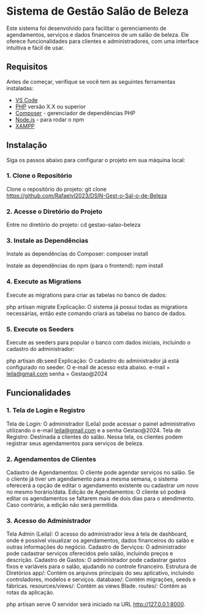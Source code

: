 # Sistema de Gestão Salão de Beleza

Este sistema foi desenvolvido para facilitar o gerenciamento de agendamentos, serviços e dados financeiros de um salão de beleza. Ele oferece funcionalidades para clientes e administradores, com uma interface intuitiva e fácil de usar.

## Requisitos

Antes de começar, verifique se você tem as seguintes ferramentas instaladas:

- [VS Code](https://code.visualstudio.com/) 
- [PHP](https://www.php.net/) versão X.X ou superior
- [Composer](https://getcomposer.org/) - gerenciador de dependências PHP
- [Node.js](https://nodejs.org/) - para rodar o npm
- [XAMPP](https://www.apachefriends.org/pt_br/index.html)

## Instalação

Siga os passos abaixo para configurar o projeto em sua máquina local:


### 1. Clone o Repositório

Clone o repositório do projeto:
git clone https://github.com/Rafaelvl2023/DSIN-Gest-o-Sal-o-de-Beleza


### 2. Acesse o Diretório do Projeto

Entre no diretório do projeto:
cd gestao-salao-beleza


### 3. Instale as Dependências

Instale as dependências do Composer:
composer install

Instale as dependências do npm (para o frontend):
npm install


### 4. Execute as Migrations

Execute as migrations para criar as tabelas no banco de dados:

php artisan migrate
Explicação: O sistema já possui todas as migrations necessárias, então este comando criará as tabelas no banco de dados.


### 5. Execute os Seeders

Execute as seeders para popular o banco com dados iniciais, incluindo o cadastro do administrador:

php artisan db:seed
Explicação: O cadastro do administrador já está configurado no seeder. O e-mail de acesso esta abaixo.
e-mail = leila@gmail.com
senha = Gestao@2024



## Funcionalidades

### 1. Tela de Login e Registro

Tela de Login: O administrador (Leila) pode acessar o painel administrativo utilizando o e-mail leila@gmail.com e a senha Gestao@2024.
Tela de Registro: Destinada a clientes do salão. Nessa tela, os clientes podem registrar seus agendamentos para serviços de beleza.

### 2. Agendamentos de Clientes

Cadastro de Agendamentos: O cliente pode agendar serviços no salão. Se o cliente já tiver um agendamento para a mesma semana, o sistema oferecerá a opção de editar o agendamento existente ou cadastrar um novo no mesmo horário/data.
Edição de Agendamentos: O cliente só poderá editar os agendamentos se faltarem mais de dois dias para o atendimento. Caso contrário, a edição não será permitida.

### 3. Acesso do Administrador

Tela Admin (Leila): O acesso do administrador leva à tela de dashboard, onde é possível visualizar os agendamentos, dados financeiros do salão e outras informações do negócio.
Cadastro de Serviços: O administrador pode cadastrar serviços oferecidos pelo salão, incluindo preços e descrição.
Cadastro de Gastos: O administrador pode cadastrar gastos fixos e variáveis para o salão, ajudando no controle financeiro.
Estrutura de Diretórios
app/: Contém os arquivos principais do seu aplicativo, incluindo controladores, modelos e serviços.
database/: Contém migrações, seeds e fábricas.
resources/views/: Contém as views Blade.
routes/: Contém as rotas da aplicação.

php artisan serve
O servidor será iniciado na URL http://127.0.0.1:8000.
